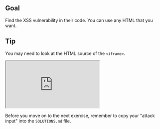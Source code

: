## Goal

Find the XSS vulnerability in their code. You can use any HTML that you want.

## Tip

You may need to look at the HTML source of the `<iframe>`.

<iframe src='http://localhost:4140'></iframe>

Before you move on to the next exercise, remember to copy your "attack input" into the `SOLUTIONS.md` file.
